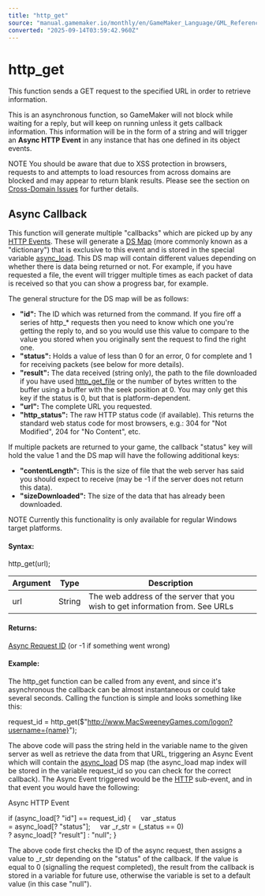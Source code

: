 ```yaml
---
title: "http_get"
source: "manual.gamemaker.io/monthly/en/GameMaker_Language/GML_Reference/Asynchronous_Functions/HTTP/http_get.htm"
converted: "2025-09-14T03:59:42.960Z"
---
```


# http\_get

This function sends a GET request to the specified URL in order to retrieve information.

This is an asynchronous function, so GameMaker will not block while waiting for a reply, but will keep on running unless it gets callback information. This information will be in the form of a string and will trigger an **Async HTTP Event** in any instance that has one defined in its object events.

NOTE You should be aware that due to XSS protection in browsers, requests to and attempts to load resources from across domains are blocked and may appear to return blank results. Please see the section on [Cross-Domain Issues](HTTP.md) for further details.

## Async Callback

This function will generate multiple "callbacks" which are picked up by any [HTTP Events](../../../../The_Asset_Editors/Object_Properties/Async_Events/HTTP.md). These will generate a [DS Map](../../Data_Structures/DS_Maps/ds_map_create.md) (more commonly known as a "dictionary") that is exclusive to this event and is stored in the special variable [async\_load](../../../GML_Overview/Variables/Builtin_Global_Variables/async_load.md). This DS map will contain different values depending on whether there is data being returned or not. For example, if you have requested a file, the event will trigger multiple times as each packet of data is received so that you can show a progress bar, for example.

The general structure for the DS map will be as follows:

-   **"id":** The ID which was returned from the command. If you fire off a series of http\_\* requests then you need to know which one you're getting the reply to, and so you would use this value to compare to the value you stored when you originally sent the request to find the right one.
-   **"status":** Holds a value of less than 0 for an error, 0 for complete and 1 for receiving packets (see below for more details).
-   **"result":** The data received (string only), the path to the file downloaded if you have used [http\_get\_file](http_get_file.htm) or the number of bytes written to the buffer using a buffer with the seek position at 0. You may only get this key if the status is 0, but that is platform-dependent.
-   **"url":** The complete URL you requested.
-   **"http\_status":** The raw HTTP status code (if available). This returns the standard web status code for most browsers, e.g.: 304 for "Not Modified", 204 for "No Content", etc.

If multiple packets are returned to your game, the callback "status" key will hold the value 1 and the DS map will have the following additional keys:

-   **"contentLength":** This is the size of file that the web server has said you should expect to receive (may be -1 if the server does not return this data).
-   **"sizeDownloaded":** The size of the data that has already been downloaded.

NOTE Currently this functionality is only available for regular Windows target platforms.

#### Syntax:

http\_get(url);

| Argument | Type | Description |
| --- | --- | --- |
| url | String | The web address of the server that you wish to get information from. See URLs |

#### Returns:

[Async Request ID](../Asynchronous_Functions.md) (or -1 if something went wrong)

#### Example:

The http\_get function can be called from any event, and since it's asynchronous the callback can be almost instantaneous or could take several seconds. Calling the function is simple and looks something like this:

request\_id = http\_get($"http://www.MacSweeneyGames.com/logon?username={name}");

The above code will pass the string held in the variable name to the given server as well as retrieve the data from that URL, triggering an Async Event which will contain the [async\_load](../../../GML_Overview/Variables/Builtin_Global_Variables/async_load.md) DS map (the async\_load map index will be stored in the variable request\_id so you can check for the correct callback). The Async Event triggered would be the [HTTP](../../../../The_Asset_Editors/Object_Properties/Async_Events/HTTP.md) sub-event, and in that event you would have the following:

Async HTTP Event

if (async\_load\[? "id"\] == request\_id)
{
    var \_status = async\_load\[? "status"\];
    var \_r\_str = (\_status == 0) ? async\_load\[? "result"\] : "null";
}

The above code first checks the ID of the async request, then assigns a value to \_r\_str depending on the "status" of the callback. If the value is equal to 0 (signalling the request completed), the result from the callback is stored in a variable for future use, otherwise the variable is set to a default value (in this case "null").